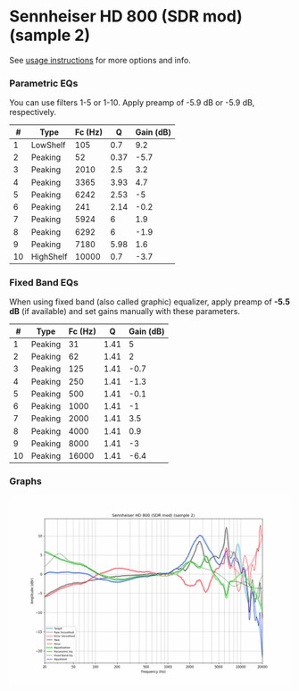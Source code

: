 # Sennheiser HD 800 (SDR mod) (sample 2)
See [usage instructions](https://github.com/jaakkopasanen/AutoEq#usage) for more options and info.

### Parametric EQs
You can use filters 1-5 or 1-10. Apply preamp of -5.9 dB or -5.9 dB, respectively.

|   # | Type      |   Fc (Hz) |    Q |   Gain (dB) |
|-----|-----------|-----------|------|-------------|
|   1 | LowShelf  |       105 | 0.7  |         9.2 |
|   2 | Peaking   |        52 | 0.37 |        -5.7 |
|   3 | Peaking   |      2010 | 2.5  |         3.2 |
|   4 | Peaking   |      3365 | 3.93 |         4.7 |
|   5 | Peaking   |      6242 | 2.53 |        -5   |
|   6 | Peaking   |       241 | 2.14 |        -0.2 |
|   7 | Peaking   |      5924 | 6    |         1.9 |
|   8 | Peaking   |      6292 | 6    |        -1.9 |
|   9 | Peaking   |      7180 | 5.98 |         1.6 |
|  10 | HighShelf |     10000 | 0.7  |        -3.7 |

### Fixed Band EQs
When using fixed band (also called graphic) equalizer, apply preamp of **-5.5 dB** (if available) and set gains manually with these parameters.

|   # | Type    |   Fc (Hz) |    Q |   Gain (dB) |
|-----|---------|-----------|------|-------------|
|   1 | Peaking |        31 | 1.41 |         5   |
|   2 | Peaking |        62 | 1.41 |         2   |
|   3 | Peaking |       125 | 1.41 |        -0.7 |
|   4 | Peaking |       250 | 1.41 |        -1.3 |
|   5 | Peaking |       500 | 1.41 |        -0.1 |
|   6 | Peaking |      1000 | 1.41 |        -1   |
|   7 | Peaking |      2000 | 1.41 |         3.5 |
|   8 | Peaking |      4000 | 1.41 |         0.9 |
|   9 | Peaking |      8000 | 1.41 |        -3   |
|  10 | Peaking |     16000 | 1.41 |        -6.4 |

### Graphs
![](./Sennheiser%20HD%20800%20(SDR%20mod)%20(sample%202).png)
